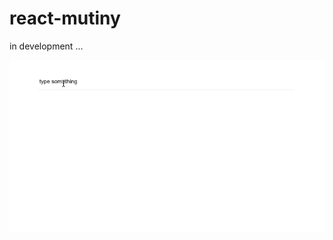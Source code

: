 # react-mutiny

in development ...

![react-mutiny-gif](https://github.com/erdemuslu/react-mutiny/blob/master/assets/react-mutiny-gif.gif)